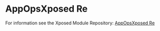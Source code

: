 AppOpsXposed Re
============

For information see the Xposed Module Repository: [AppOpsXposed Re](http://repo.xposed.info/module/at.jclehner.appopsxposed.re)
